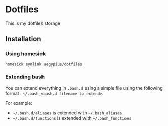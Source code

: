 Dotfiles
========

This is my dotfiles storage

## Installation

### Using homesick


```shell
homesick symlink aegypius/dotfiles
```

### Extending bash

You can extend everything in ```.bash.d``` using a simple file using the following format :
```~/.bash_<bash.d filename to extend>```.

For example:

 -  ```~/.bash.d/aliases``` is extended with ```~/.bash_aliases```
 -  ```~/.bash.d/functions``` is extended with ```~/.bash_functions```


